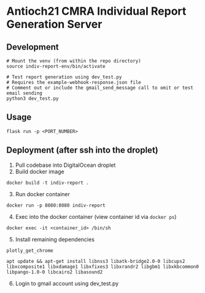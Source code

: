 # Antioch21 CMRA Individual Report Generation Server

## Development

```
# Mount the venv (from within the repo directory)
source indiv-report-env/bin/activate

# Test report generation using dev_test.py
# Requires the example-webhook-response.json file
# Comment out or include the gmail_send_message call to omit or test email sending
python3 dev_test.py
```

## Usage

```
flask run -p <PORT_NUMBER>
```

## Deployment (after ssh into the droplet)

1. Pull codebase into DigitalOcean droplet
2. Build docker image

```
docker build -t indiv-report .
```

3. Run docker container

```
docker run -p 8080:8080 indiv-report
```

4. Exec into the docker container (view container id via `docker ps`)

```
docker exec -it <container_id> /bin/sh
```

5. Install remaining dependencies

```
plotly_get_chrome

apt update && apt-get install libnss3 libatk-bridge2.0-0 libcups2 libxcomposite1 libxdamage1 libxfixes3 libxrandr2 libgbm1 libxkbcommon0 libpango-1.0-0 libcairo2 libasound2
```

6. Login to gmail account using dev_test.py
